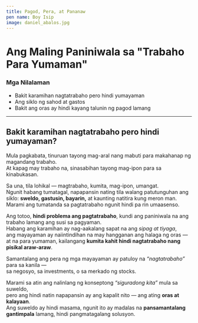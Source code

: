 ```yaml
---
title: Pagod, Pera, at Pananaw
pen name: Boy Isip
image: daniel_abalos.jpg
---
```


# Ang Maling Paniniwala sa "Trabaho Para Yumaman"

### Mga Nilalaman
- Bakit karamihan nagtatrabaho pero hindi yumayaman  
- Ang siklo ng sahod at gastos  
- Bakit ang oras ay hindi kayang talunin ng pagod lamang  

---

## Bakit karamihan nagtatrabaho pero hindi yumayaman?

Mula pagkabata, tinuruan tayong mag-aral nang mabuti para makahanap ng magandang trabaho.  
At kapag may trabaho na, sinasabihan tayong mag-ipon para sa kinabukasan.  

Sa una, tila lohikal — magtrabaho, kumita, mag-ipon, umangat.  
Ngunit habang tumatagal, napapansin nating tila walang patutunguhan ang siklo: **sweldo, gastusin, bayarin,** at kaunting natitira kung meron man.  
Marami ang tumatanda sa pagtatrabaho ngunit hindi pa rin umaasenso.

Ang totoo, **hindi problema ang pagtatrabaho**, kundi ang paniniwala na ang trabaho lamang ang susi sa pagyaman.  
Habang ang karamihan ay nag-aakalang sapat na ang *sipag at tiyaga*,  
ang mayayaman ay naiintindihan na may hangganan ang halaga ng oras —  
at na para yumaman, kailangang **kumita kahit hindi nagtatrabaho nang pisikal araw-araw**.  

Samantalang ang pera ng mga mayayaman ay patuloy na *“nagtatrabaho”* para sa kanila —  
sa negosyo, sa investments, o sa merkado ng stocks.

Marami sa atin ang nalinlang ng konseptong *“siguradong kita”* mula sa suweldo,  
pero ang hindi natin napapansin ay ang kapalit nito — ang ating **oras at kalayaan**.  
Ang suweldo ay hindi masama, ngunit ito ay madalas na **pansamantalang gantimpala** lamang, hindi pangmatagalang solusyon.
